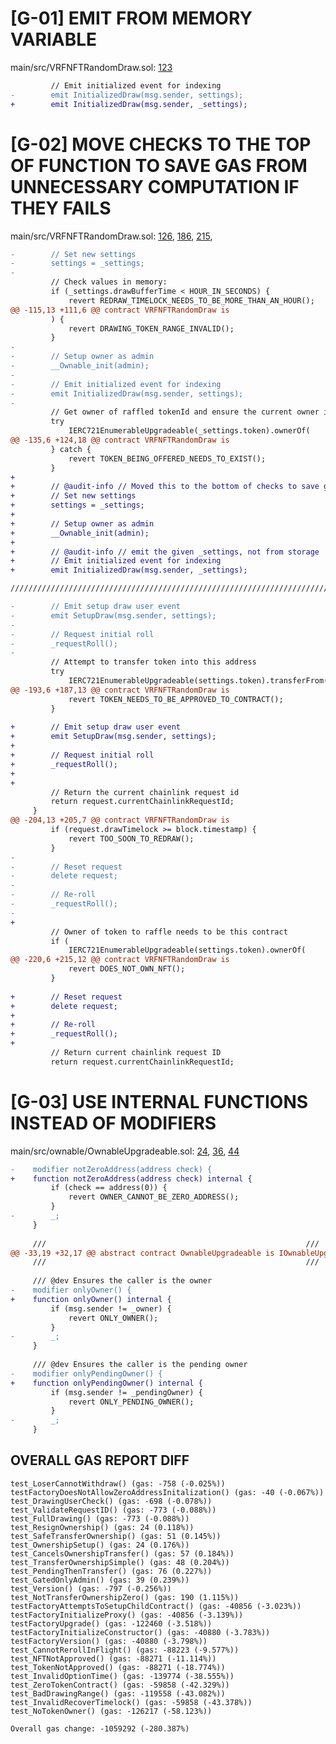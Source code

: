 # [G-01] EMIT FROM MEMORY VARIABLE

main/src/VRFNFTRandomDraw.sol: [123](https://github.com/code-423n4/2022-12-forgeries/blob/main/src/VRFNFTRandomDraw.sol#L123)

```diff
         // Emit initialized event for indexing
-        emit InitializedDraw(msg.sender, settings);
+        emit InitializedDraw(msg.sender, _settings);
```

# [G-02] MOVE CHECKS TO THE TOP OF FUNCTION TO SAVE GAS FROM UNNECESSARY COMPUTATION IF THEY FAILS

main/src/VRFNFTRandomDraw.sol: [126](https://github.com/code-423n4/2022-12-forgeries/blob/main/src/VRFNFTRandomDraw.sol#L126), [186](https://github.com/code-423n4/2022-12-forgeries/blob/main/src/VRFNFTRandomDraw.sol#L186), [215](https://github.com/code-423n4/2022-12-forgeries/blob/main/src/VRFNFTRandomDraw.sol#L215), 

```diff
-        // Set new settings
-        settings = _settings;
-
         // Check values in memory:
         if (_settings.drawBufferTime < HOUR_IN_SECONDS) {
             revert REDRAW_TIMELOCK_NEEDS_TO_BE_MORE_THAN_AN_HOUR();
@@ -115,13 +111,6 @@ contract VRFNFTRandomDraw is
         ) {
             revert DRAWING_TOKEN_RANGE_INVALID();
         }
-
-        // Setup owner as admin
-        __Ownable_init(admin);
-
-        // Emit initialized event for indexing
-        emit InitializedDraw(msg.sender, settings);
-
         // Get owner of raffled tokenId and ensure the current owner is the admin
         try
             IERC721EnumerableUpgradeable(_settings.token).ownerOf(
@@ -135,6 +124,18 @@ contract VRFNFTRandomDraw is
         } catch {
             revert TOKEN_BEING_OFFERED_NEEDS_TO_EXIST();
         }
+
+        // @audit-info // Moved this to the bottom of checks to save gas from SSTORE
+        // Set new settings
+        settings = _settings;
+
+        // Setup owner as admin
+        __Ownable_init(admin);
+
+        // @audit-info // emit the given _settings, not from storage
+        // Emit initialized event for indexing
+        emit InitializedDraw(msg.sender, _settings);

/////////////////////////////////////////////////////////////////////////////////

-        // Emit setup draw user event
-        emit SetupDraw(msg.sender, settings);
-
-        // Request initial roll
-        _requestRoll();
-
         // Attempt to transfer token into this address
         try
             IERC721EnumerableUpgradeable(settings.token).transferFrom(
@@ -193,6 +187,13 @@ contract VRFNFTRandomDraw is
             revert TOKEN_NEEDS_TO_BE_APPROVED_TO_CONTRACT();
         }
 
+        // Emit setup draw user event
+        emit SetupDraw(msg.sender, settings);
+
+        // Request initial roll
+        _requestRoll();
+
+
         // Return the current chainlink request id
         return request.currentChainlinkRequestId;
     }
@@ -204,13 +205,7 @@ contract VRFNFTRandomDraw is
         if (request.drawTimelock >= block.timestamp) {
             revert TOO_SOON_TO_REDRAW();
         }
-
-        // Reset request
-        delete request;
-
-        // Re-roll
-        _requestRoll();
-
+        
         // Owner of token to raffle needs to be this contract
         if (
             IERC721EnumerableUpgradeable(settings.token).ownerOf(
@@ -220,6 +215,12 @@ contract VRFNFTRandomDraw is
             revert DOES_NOT_OWN_NFT();
         }
 
+        // Reset request
+        delete request;
+
+        // Re-roll
+        _requestRoll();
+
         // Return current chainlink request ID
         return request.currentChainlinkRequestId;
```

# [G-03] USE INTERNAL FUNCTIONS INSTEAD OF MODIFIERS

main/src/ownable/OwnableUpgradeable.sol: [24](https://github.com/code-423n4/2022-12-forgeries/blob/main/src/ownable/OwnableUpgradeable.sol#L24), [36](https://github.com/code-423n4/2022-12-forgeries/blob/main/src/ownable/OwnableUpgradeable.sol#L36), [44](https://github.com/code-423n4/2022-12-forgeries/blob/main/src/ownable/OwnableUpgradeable.sol#L44)

```diff
-    modifier notZeroAddress(address check) {
+    function notZeroAddress(address check) internal {
         if (check == address(0)) {
             revert OWNER_CANNOT_BE_ZERO_ADDRESS();
         }
-        _;
     }
 
     ///                                                          ///
@@ -33,19 +32,17 @@ abstract contract OwnableUpgradeable is IOwnableUpgradeable, Initializable {
     ///                                                          ///
 
     /// @dev Ensures the caller is the owner
-    modifier onlyOwner() {
+    function onlyOwner() internal {
         if (msg.sender != _owner) {
             revert ONLY_OWNER();
         }
-        _;
     }
 
     /// @dev Ensures the caller is the pending owner
-    modifier onlyPendingOwner() {
+    function onlyPendingOwner() internal {
         if (msg.sender != _pendingOwner) {
             revert ONLY_PENDING_OWNER();
         }
-        _;
     }
```

## OVERALL GAS REPORT DIFF

```
test_LoserCannotWithdraw() (gas: -758 (-0.025%)) 
testFactoryDoesNotAllowZeroAddressInitalization() (gas: -40 (-0.067%)) 
test_DrawingUserCheck() (gas: -698 (-0.078%)) 
test_ValidateRequestID() (gas: -773 (-0.088%)) 
test_FullDrawing() (gas: -773 (-0.088%)) 
test_ResignOwnership() (gas: 24 (0.118%)) 
test_SafeTransferOwnership() (gas: 51 (0.145%)) 
test_OwnershipSetup() (gas: 24 (0.176%)) 
test_CancelsOwnershipTransfer() (gas: 57 (0.184%)) 
test_TransferOwnershipSimple() (gas: 48 (0.204%)) 
test_PendingThenTransfer() (gas: 76 (0.227%)) 
test_GatedOnlyAdmin() (gas: 39 (0.239%)) 
test_Version() (gas: -797 (-0.256%)) 
test_NotTransferOwnershipZero() (gas: 190 (1.115%)) 
testFactoryAttemptsToSetupChildContract() (gas: -40856 (-3.023%)) 
testFactoryInitializeProxy() (gas: -40856 (-3.139%)) 
testFactoryUpgrade() (gas: -122460 (-3.518%)) 
testFactoryInitializeConstructor() (gas: -40880 (-3.783%)) 
testFactoryVersion() (gas: -40880 (-3.798%)) 
test_CannotRerollInFlight() (gas: -88223 (-9.577%)) 
test_NFTNotApproved() (gas: -88271 (-11.114%)) 
test_TokenNotApproved() (gas: -88271 (-18.774%)) 
test_InvalidOptionTime() (gas: -139774 (-38.555%)) 
test_ZeroTokenContract() (gas: -59858 (-42.329%)) 
test_BadDrawingRange() (gas: -119558 (-43.082%)) 
test_InvalidRecoverTimelock() (gas: -59858 (-43.378%)) 
test_NoTokenOwner() (gas: -126217 (-58.123%)) 
```
```
Overall gas change: -1059292 (-280.387%)
```


